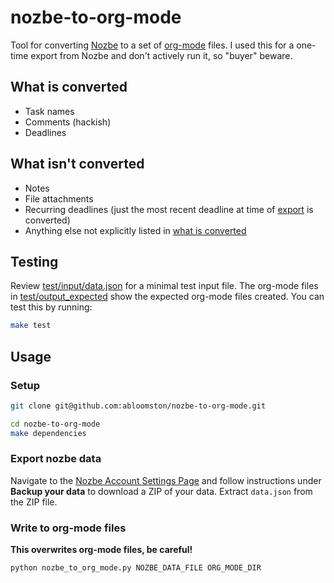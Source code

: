 # nozbe-to-org-mode

Tool for converting [Nozbe](https://nozbe.com/) to a set of [org-mode](https://orgmode.org/) files. I used this for a one-time export from Nozbe and don't actively run it, so "buyer" beware.

## What is converted

* Task names
* Comments (hackish)
* Deadlines

## What isn't converted

* Notes
* File attachments
* Recurring deadlines (just the most recent deadline at time of [export](#export-nozbe-data) is converted)
* Anything else not explicitly listed in [what is converted](#what-is-converted)

## Testing

Review [test/input/data.json](./test/input/data.json) for a minimal test input file. The org-mode files in [test/output_expected](./test/output_expected/) show the expected org-mode files created. You can test this by running:

```sh
make test
```

## Usage

### Setup

```sh
git clone git@github.com:abloomston/nozbe-to-org-mode.git

cd nozbe-to-org-mode
make dependencies
```

### Export nozbe data

Navigate to the [Nozbe Account Settings Page](https://app.nozbe.com/#settings-account) and follow instructions under **Backup your data** to download a ZIP of your data. Extract `data.json` from the ZIP file.

### Write to org-mode files

**This overwrites org-mode files, be careful!**

```sh
python nozbe_to_org_mode.py NOZBE_DATA_FILE ORG_MODE_DIR
```
